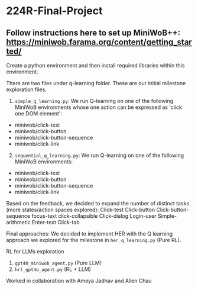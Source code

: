 # 224R-Final-Project

## Follow instructions here to set up MiniWoB++: https://miniwob.farama.org/content/getting_started/
Create a python environment and then install required libraries within this environment. 

There are two files under q-learning folder. These are our initial milestone exploration files.
1. `simple_q_learning.py`: We run Q-learning on one of the following MiniWoB environments whose one action can be expressed as 'click one DOM element':
* miniwob/click-test
* miniwob/click-button
* miniwob/click-button-sequence
* miniwob/click-link

2. `sequential_q_learning.py`: We run Q-learning on one of the following MiniWoB environments:
* miniwob/click-test
* miniwob/click-button
* miniwob/click-button-sequence
* miniwob/click-link

Based on the feedback, we decided to expand the number of distinct tasks (more states/action spaces explored):
Click-test
Click-button
Click-button-sequence
focus-text
click-collapsible
Click-dialog
Login-user
Simple-arithmetic
Enter-text
Click-tab

Final approaches:
We decided to implement HER with the Q learning approach we explored for the milestone in `her_q_learning.py` (Pure RL).

RL for LLMs exploration
1. `gpt40_miniwob_agent.py` (Pure LLM)
2. `hrl_gpt4o_agent.py` (RL + LLM)


Worked in collaboration with Ameya Jadhav and Allen Chau
